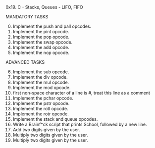 0x19. C - Stacks, Queues - LIFO, FIFO

MANDATORY TASKS

0. Implement the push and pall opcodes.
1. Implement the pint opcode.
2. Implement the pop opcode.
3. Implement the swap opcode.
4. Implement the add opcode.
5. Implement the nop opcode.

ADVANCED TASKS

6. Implement the sub opcode.
7. Implement the div opcode.
8. Implement the mul opcode.
9. Implement the mod opcode.
10. first non-space character of a line is #, treat this line as a comment
11. Implement the pchar opcode.
12. Implement the pstr opcode.
13. Implement the rotl opcode.
14. Implement the rotr opcode.
15. Implement the stack and queue opcodes.
16. Write a Brainf*ck script that prints School, followed by a new line.
17. Add two digits given by the user.
18. Multiply two digits given by the user.
19. Multiply two digits given by the user.
